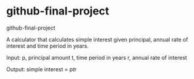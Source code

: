 # github-final-project
github-final-project

A calculator that calculates simple interest given principal, annual rate of interest and time period in years.

Input:
   p, principal amount
   t, time period in years
   r, annual rate of interest

Output:
   simple interest = p*t*r

